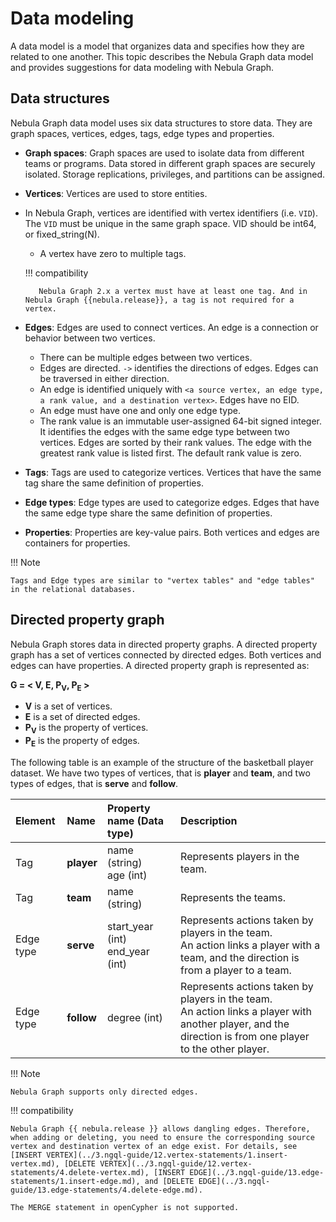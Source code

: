 # Data modeling

A data model is a model that organizes data and specifies how they are related to one another. This topic describes the Nebula Graph data model and provides suggestions for data modeling with Nebula Graph.

## Data structures

Nebula Graph data model uses six data structures to store data. They are graph spaces, vertices, edges, tags, edge types and properties.

- **Graph spaces**: Graph spaces are used to isolate data from different teams or programs. Data stored in different graph spaces are securely isolated. Storage replications, privileges, and partitions can be assigned.

- **Vertices**: Vertices are used to store entities.

- In Nebula Graph, vertices are identified with vertex identifiers (i.e. `VID`). The `VID` must be unique in the same graph space. VID should be int64, or fixed_string(N).
  - A vertex have zero to multiple tags.

  !!! compatibility

         Nebula Graph 2.x a vertex must have at least one tag. And in Nebula Graph {{nebula.release}}, a tag is not required for a vertex.

- **Edges**: Edges are used to connect vertices. An edge is a connection or behavior between two vertices.
  - There can be multiple edges between two vertices.
  - Edges are directed. `->` identifies the directions of edges. Edges can be traversed in either direction.
  - An edge is identified uniquely with `<a source vertex, an edge type, a rank value, and a destination vertex>`. Edges have no EID.
  - An edge must have one and only one edge type.
  - The rank value is an immutable user-assigned 64-bit signed integer. It identifies the edges with the same edge type between two vertices. Edges are sorted by their rank values. The edge with the greatest rank value is listed first. The default rank value is zero.

- **Tags**: Tags are used to categorize vertices. Vertices that have the same tag share the same definition of properties.

- **Edge types**: Edge types are used to categorize edges. Edges that have the same edge type share the same definition of properties.

- **Properties**: Properties are key-value pairs. Both vertices and edges are containers for properties.

!!! Note

    Tags and Edge types are similar to "vertex tables" and "edge tables" in the relational databases.

## Directed property graph

Nebula Graph stores data in directed property graphs. A directed property graph has a set of vertices connected by directed edges. Both vertices and edges can have properties. A directed property graph is represented as:

**G = < V, E, P<sub>V</sub>, P<sub>E</sub> >**

- **V** is a set of vertices.
- **E** is a set of directed edges.
- **P<sub>V</sub>** is the property of vertices.
- **P<sub>E</sub>** is the property of edges.

The following table is an example of the structure of the basketball player dataset. We have two types of vertices, that is **player** and **team**, and two types of edges, that is **serve** and **follow**.

| Element  | Name  | Property name (Data type)  |  Description  |
| :---  | :---  | :---  | :---  |
| Tag  | **player**  | name (string) <br>age (int) | Represents players in the team.   |
| Tag  | **team** | name (string)  | Represents the teams. |
| Edge type | **serve**  | start_year (int) <br> end_year (int) |  Represents actions taken by players in the team.<br>An action links a player with a team, and the direction is from a player to a team. |
| Edge type | **follow**  | degree (int) | Represents actions taken by players in the team.<br>An action links a player with another player, and the direction is from one player to the other player. |

!!! Note

    Nebula Graph supports only directed edges.

!!! compatibility

    Nebula Graph {{ nebula.release }} allows dangling edges. Therefore, when adding or deleting, you need to ensure the corresponding source vertex and destination vertex of an edge exist. For details, see [INSERT VERTEX](../3.ngql-guide/12.vertex-statements/1.insert-vertex.md), [DELETE VERTEX](../3.ngql-guide/12.vertex-statements/4.delete-vertex.md), [INSERT EDGE](../3.ngql-guide/13.edge-statements/1.insert-edge.md), and [DELETE EDGE](../3.ngql-guide/13.edge-statements/4.delete-edge.md).

    The MERGE statement in openCypher is not supported.
